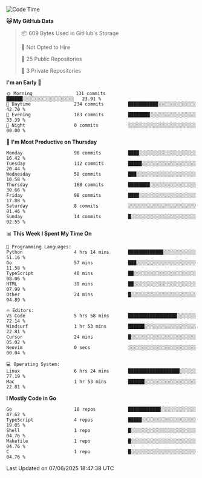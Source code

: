 <!--START_SECTION:waka-->
![Code Time](http://img.shields.io/badge/Code%20Time-1%2C260%20hrs%205%20mins-blue)

**🐱 My GitHub Data** 

> 📦 609 Bytes Used in GitHub's Storage 
 > 
> 🚫 Not Opted to Hire
 > 
> 📜 25 Public Repositories 
 > 
> 🔑 3 Private Repositories 
 > 
**I'm an Early 🐤** 

```text
🌞 Morning                131 commits         ██████░░░░░░░░░░░░░░░░░░░   23.91 % 
🌆 Daytime                234 commits         ███████████░░░░░░░░░░░░░░   42.70 % 
🌃 Evening                183 commits         ████████░░░░░░░░░░░░░░░░░   33.39 % 
🌙 Night                  0 commits           ░░░░░░░░░░░░░░░░░░░░░░░░░   00.00 % 
```
📅 **I'm Most Productive on Thursday** 

```text
Monday                   90 commits          ████░░░░░░░░░░░░░░░░░░░░░   16.42 % 
Tuesday                  112 commits         █████░░░░░░░░░░░░░░░░░░░░   20.44 % 
Wednesday                58 commits          ███░░░░░░░░░░░░░░░░░░░░░░   10.58 % 
Thursday                 168 commits         ████████░░░░░░░░░░░░░░░░░   30.66 % 
Friday                   98 commits          ████░░░░░░░░░░░░░░░░░░░░░   17.88 % 
Saturday                 8 commits           ░░░░░░░░░░░░░░░░░░░░░░░░░   01.46 % 
Sunday                   14 commits          █░░░░░░░░░░░░░░░░░░░░░░░░   02.55 % 
```


📊 **This Week I Spent My Time On** 

```text
💬 Programming Languages: 
Python                   4 hrs 14 mins       █████████████░░░░░░░░░░░░   51.16 % 
Go                       57 mins             ███░░░░░░░░░░░░░░░░░░░░░░   11.58 % 
TypeScript               40 mins             ██░░░░░░░░░░░░░░░░░░░░░░░   08.06 % 
HTML                     39 mins             ██░░░░░░░░░░░░░░░░░░░░░░░   07.99 % 
Other                    24 mins             █░░░░░░░░░░░░░░░░░░░░░░░░   04.89 % 

🔥 Editors: 
VS Code                  5 hrs 58 mins       ██████████████████░░░░░░░   72.14 % 
Windsurf                 1 hr 53 mins        ██████░░░░░░░░░░░░░░░░░░░   22.81 % 
Cursor                   24 mins             █░░░░░░░░░░░░░░░░░░░░░░░░   05.02 % 
Neovim                   0 secs              ░░░░░░░░░░░░░░░░░░░░░░░░░   00.04 % 

💻 Operating System: 
Linux                    6 hrs 24 mins       ███████████████████░░░░░░   77.19 % 
Mac                      1 hr 53 mins        ██████░░░░░░░░░░░░░░░░░░░   22.81 % 
```

**I Mostly Code in Go** 

```text
Go                       10 repos            ████████████░░░░░░░░░░░░░   47.62 % 
TypeScript               4 repos             █████░░░░░░░░░░░░░░░░░░░░   19.05 % 
Shell                    1 repo              █░░░░░░░░░░░░░░░░░░░░░░░░   04.76 % 
Makefile                 1 repo              █░░░░░░░░░░░░░░░░░░░░░░░░   04.76 % 
C                        1 repo              █░░░░░░░░░░░░░░░░░░░░░░░░   04.76 % 
```




 Last Updated on 07/06/2025 18:47:38 UTC
<!--END_SECTION:waka-->
